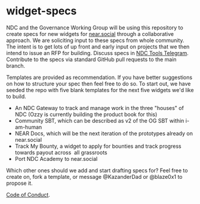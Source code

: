 # widget-specs
NDC and the Governance Working Group will be using this repository to create specs for new widgets for [near.social](https://near.social/) through a collaborative approach. We are soliciting input to these specs from whole community. The intent is to get lots of up front and early input on projects that we then intend to issue an RFP for building. Discuss specs in [NDC Tools Telegram](https://t.me/c/1708163325/2318). Contribute to the specs via standard GitHub pull requests to the main branch.

Templates are provided as recommendation. If you have better suggestions on how to structure your spec then feel free to do so. To start out, we have seeded the repo with five blank templates for the next five widgets we'd like to build. 
- An NDC Gateway to track and manage work in the three "houses" of NDC (Ozzy is currently building the product book for this)
- Community SBT, which can be described as v2 of the OG SBT within i-am-human
- NEAR Docs, which will be the next iteration of the prototypes already on near.social
- Track My Bounty, a widget to apply for bounties and track progress towards payout across  all grassroots
- Port NDC Academy to near.social

Which other ones should we add and start drafting specs for? Feel free to create on, fork a template, or message @KazanderDad or @blaze0x1 to propose it.

[Code of Conduct](https://docs.google.com/document/d/1sqpyXXT0p799o6Tt-T43MGmAjBF--lqi4Do8G-wDVOk/edit?usp=sharing).